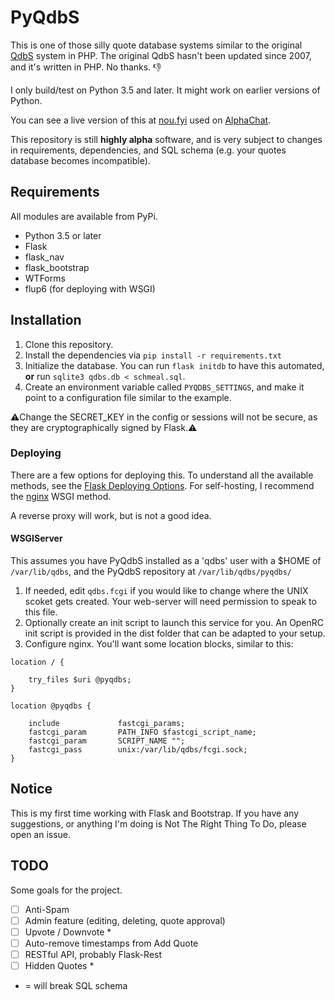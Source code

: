 # PyQdbS

This is one of those silly quote database systems similar to the original [QdbS](http://www.qdbs.org/news.php) system in PHP.
The original QdbS hasn't been updated since 2007, and it's written in PHP. No thanks. :-1:

I only build/test on Python 3.5 and later. It might work on earlier versions of Python.

You can see a live version of this at [nou.fyi](https://www.nou.fyi) used on [AlphaChat](https://www.alphachat.net).

This repository is still **highly alpha** software, and is very subject to changes in requirements, dependencies, and SQL schema (e.g. your quotes database becomes incompatible).

## Requirements

All modules are available from PyPi.

- Python 3.5 or later
- Flask
- flask_nav
- flask_bootstrap
- WTForms
- flup6 (for deploying with WSGI)

## Installation

1. Clone this repository.
2. Install the dependencies via `pip install -r requirements.txt`
3. Initialize the database. You can run `flask initdb` to have this automated, **or** run `sqlite3 qdbs.db < schmeal.sql`.
4. Create an environment variable called `PYQDBS_SETTINGS`, and make it point to a configuration file similar to the example.

:warning:Change the SECRET_KEY in the config or sessions will not be secure, as they are cryptographically signed by Flask.:warning:

### Deploying

There are a few options for deploying this. To understand all the available methods, see the [Flask Deploying Options](http://flask.pocoo.org/docs/0.12/deploying/).
For self-hosting, I recommend the [nginx](http://flask.pocoo.org/docs/0.12/deploying/fastcgi/#configuring-nginx) WSGI method.

A reverse proxy will work, but is not a good idea.

#### WSGIServer

This assumes you have PyQdbS installed as a 'qdbs' user with a $HOME of `/var/lib/qdbs`, and the PyQdbS repository at `/var/lib/qdbs/pyqdbs/`

1. If needed, edit `qdbs.fcgi` if you would like to change where the UNIX scoket gets created. Your web-server will need permission to speak to this file.
2. Optionally create an init script to launch this service for you. An OpenRC init script is provided in the dist folder that can be adapted to your setup.
3. Configure nginx. You'll want some location blocks, similar to this:

```
location / {

    try_files $uri @pyqdbs;
}

location @pyqdbs {

    include             fastcgi_params;
    fastcgi_param       PATH_INFO $fastcgi_script_name;
    fastcgi_param       SCRIPT_NAME "";
    fastcgi_pass        unix:/var/lib/qdbs/fcgi.sock;
}
```

## Notice

This is my first time working with Flask and Bootstrap. If you have any suggestions, or anything I'm doing is Not The Right Thing To Do, please open an issue.

## TODO

Some goals for the project. 

- [ ] Anti-Spam 
- [ ] Admin feature (editing, deleting, quote approval)
- [ ] Upvote / Downvote *
- [ ] Auto-remove timestamps from Add Quote
- [ ] RESTful API, probably Flask-Rest
- [ ] Hidden Quotes  *

* = will break SQL schema
